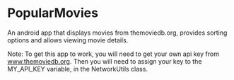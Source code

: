 # PopularMovies
An android app that displays movies from themoviedb.org, provides sorting options and allows viewing movie details.

Note: To get this app to work, you will need to get your own api key from www.themoviedb.org. Then you will need to assign 
your key to the MY_API_KEY variable, in the NetworkUtils class.
